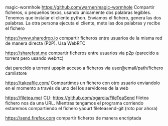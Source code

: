 magic-wormhole
https://github.com/warner/magic-wormhole
Compartir ficheros, o pequeños texos, usando únicamente dos palabras legibles.
Tenemos que instalar el cliente python.
Enviamos el fichero, genera las dos palabras.
La otra persona ejecuta el cliente, mete las dos palabras y recibe el fichero

https://www.sharedrop.io
compartir ficheros entre usuarios de la misma red de manera directa (P2P). Usa WebRTC

https://sharefest.me
compartir ficheros entre usuarios via p2p (parecido a torrent pero usando webrtc)

dat parecido a torrent
upspin acceso a ficheros via user@email/path/fichero
camlistore


https://takeafile.com/
Compartimos un fichero con otro usuario enviandolo en el momento a través de uno del los servidores de la web


https://filetea.me/
CLI: https://github.com/ogarcia/FileTeaSend
filetea fichero
  nos da una URL. Mientras tengamos el programa corriendo estaremos compartiendo el fichero
yaourt fileteasend-git (roto por ahora)


https://send.firefox.com
compartir ficheros de manera encriptada
